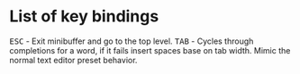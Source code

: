 # List of key bindings


<kbd>ESC</kbd> - Exit minibuffer and go to the top level.
<kbd>TAB</kbd> - Cycles through completions for a word, if it fails insert spaces base on tab width. Mimic the normal text editor preset behavior.
